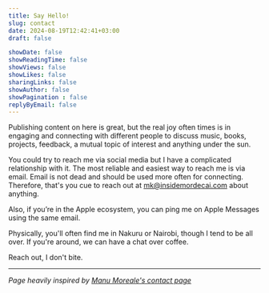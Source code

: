 ```yaml
---
title: Say Hello!
slug: contact
date: 2024-08-19T12:42:41+03:00
draft: false 

showDate: false
showReadingTime: false
showViews: false
showLikes: false
sharingLinks: false
showAuthor: false
showPagination : false
replyByEmail: false
---
```


Publishing content on here is great, but the real joy often times is in engaging and connecting with different people to discuss music, books, projects, feedback, a mutual topic of interest and anything under the sun.  

You could try to reach me via social media but I have a complicated relationship with it. The most reliable and easiest way to reach me is via email. Email is not dead and should be used more often for connecting. Therefore, that's you cue to reach out at [mk@insidemordecai.com](mailto:mk@insidemordecai.com) about anything.

Also, if you’re in the Apple ecosystem, you can ping me on Apple Messages using the same email.

Physically, you'll often find me in Nakuru or Nairobi, though I tend to be all over. If you're around, we can have a chat over coffee.

Reach out, I don't bite.

***

_Page heavily inspired by [Manu Moreale's contact page](https://manuelmoreale.com/contact)_
